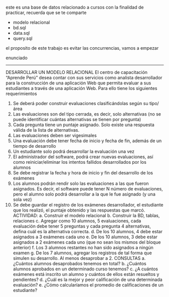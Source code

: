 este es una base de datos relacionado a cursos con la finalidad de practicar, recuerda que se te comparte 
- modelo relacional
- bd.sql
- data.sql
- query.sql

el proposito de este trabajo es evitar las concurrencias, vamos a empezar

enunciado 

***************************************************************************

DESARROLLAR UN MODELO RELACIONAL 
El centro de capacitación “Aprende Perú” desea contar con sus servicios como analista 
desarrollador para la construcción de una aplicación Web que permita evaluar a sus 
estudiantes a través de una aplicación Web. Para ello tiene los siguientes requerimientos 
1. Se deberá poder construir evaluaciones clasificándolas según su tipo/área 
2. Las evaluaciones son del tipo cerrada, es decir, solo alternativas (no se puede 
identificar cuántas alternativas se tienen por pregunta) 
3. Cada pregunta tiene un puntaje asignado. Solo existe una respuesta válida de la lista 
de alternativas. 
4. Las evaluaciones deben ser vigesimales 
5. Una evaluación debe tener fecha de inicio y fecha de fin, además de un tiempo de 
desarrollo 
6. Un estudiante solo podrá desarrollar la evaluación una vez 
7. El administrador del software, podrá crear nuevas evaluaciones, así como 
reiniciar/eliminar los intentos fallidos desarrollados por los alumnos 
8. Se debe registrar la fecha y hora de inicio y fin del desarrollo de los exámenes 
9. Los alumnos podrán rendir solo las evaluaciones a las que fueron asignados. Es decir, 
el software puede tener N número de evaluaciones, pero el alumno solo podrá 
desarrollar a la que le fue asignado (y una sola vez) 
10. Se debe guardar el registro de los exámenes desarrollador, el estudiante que los 
realizó, el puntaje obtenido y las respuestas que marcó. 
ACTIVIDAD: 
a. Construir el modelo relacional 
b. Construir la BD, tablas, relaciones 
c. Agregar como 10 alumnos, 5 evaluaciones, cada evaluación debe tener 5 preguntas y 
cada pregunta 4 alternativas, defina cuál es la alternativa correcta. 
d. De los 10 alumnos, 4 debe estar asignados a 3 exámenes cada uno 
e. De los 10 alumnos, 3 debe estar asignados a 2 exámenes cada uno (que no sean los 
mismos del bloque anterior) 
f. 
Los 3 alumnos restantes no han sido asignados a ningún examen 
g. De los 7 alumnos, agregar los registros de tal forma que simulen su desarrollo. Al 
menos desaprobar a 2. 
CONSULTAS 
a. ¿Cuántos alumnos desaprobados tenemos en total? 
b. ¿Cuántos alumnos aprobados en un determinado curso tenemos? 
c. ¿A cuántos exámenes está inscrito un alumno y cuántos de ellos están resueltos y 
pendientes? 
d. ¿Cuál es la mejor y peor calificación de una determinada evaluación? 
e. ¿Cómo calcularíamos el promedio de calificaciones de un estudiante?
